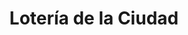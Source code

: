 ---
title: "Lotería de la Ciudad"
url: /ciudad-autonoma-de-buenos-aires/loteria-de-la-ciudad-avenida-triunvirato-4/
shop: Lotterie
---